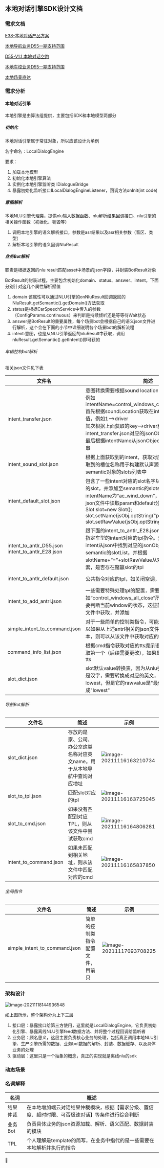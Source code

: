 ## 本地对话引擎SDK设计文档

### 需求文档

[E38-本地对话产品方案](http://doc.xiaopeng.local:18090/pages/viewpage.action?pageId=122210682)

[本地导航业务D55一期支持范围](http://doc.xiaopeng.local:18090/pages/viewpage.action?pageId=122194222)

[D55-V1.1 本地对话空跑](http://doc.xiaopeng.local:18090/pages/viewpage.action?pageId=114489473)

[本地车控业务D55一期支持范围](http://doc.xiaopeng.local:18090/pages/viewpage.action?pageId=122194078)

[本地场景直达](http://doc.xiaopeng.local:18090/pages/viewpage.action?pageId=122194351)

### 需求分析

#### 本地对话引擎

本地引擎是由算法组提供，主要包括SDK和本地模型两部分

##### 初始化

本地对话引擎属于常驻对象，所以应该设计为单例

名字命名：LocalDialogEngine

要求：

1. 加载本地模型
2. 初始化本地引擎算法
3. 实例化本地引擎监听类 IDialogueBridge
4. 暴露初始化监听接口ILocalDialogEngineListener，回调方法onInit(int code)

##### 意图解析

本地NLU引擎代理类，提供nlu输入数据函数、nlu解析结果回调接口、nlu引擎的相关操作函数（初始化、销毁等）

1. 调用本地引擎的语义解析接口，参数是asr结果以及asr相关参数（音区、类型）
2. 解析本地引擎的语义回调NluResult

##### 业务Bot解析

职责是根据返回的nlu result匹配asset中场景的json字段，并封装BotResult对象

BotResult的封装过程，主要包含初始化domain、status、answer、intent，下面分别针对这几个属性解析赋值

1. domain 该属性可以通过NLU引擎的onNluResult回调返回的NluResult.getSemantic().getDomain()方法获取
2. status是根据CarSpeechService中传入的参数（ConfigParams.continuous）来判断是持续倾听还是等等待Wait状态
3. answer是BotResult的重要属性，每个场景bot会根据自己的语义json文件进行解析，这个会在下面的小节中详细说明各个场景bot的解析流程
4. intent:意图，也是从NLU引擎返回的nluResult中获取，调用nluResult.getSemantic().getIntent()即可获的

###### 车辆控制bot解析

相关json文件见下表

| 文件名                                                 | 简述                                                         | 示例                                                         |
| ------------------------------------------------------ | ------------------------------------------------------------ | ------------------------------------------------------------ |
| intent_transfer.json                                   | 意图转换需要根据sound location 转换为具体的意图名称 例如 intentName=control_windows_close,soundLocation=1<br />首先根据soundLocation获取在intent_transfer对应key值，例如1-->driver<br />其次根据上面获取的key-->driver获取intent_transfer.json对应的jsonObject<br /> 最后根据intentName从jsonObject中获取对应intent字符串 | ![image-20211116135401671](https://gitee.com/moonsky/image-bed/raw/master/image-20211116135401671.png) |
| intent_sound_slot.json                                 | 根据上面获取到的intent，获取对应的声源槽位名称。获取到的槽位名称用于构建默认声源slot，并添加至semantic对象的slots列表中 | ![image-20211116135941819](https://gitee.com/moonsky/image-bed/raw/master/image-20211116135941819.png) |
| intent_default_slot.json                               | 包含了一些intent对应的slot名字以及参数，用于构建对应的slot，并添加至semantic的slots列表中，例如：intentName为“ac_wind_down”，则创建Slot对象，并从json文件中读取param和default分别作为name和value，Slot slot=new Slot();<br />slot.setName(jsObj.optString("param"));<br />slot.setRawValue(jsObj.optString("default")); | ![image-20211116140748311](https://gitee.com/moonsky/image-bed/raw/master/image-20211116140748311.png) |
| intent_to_antlr_D55.json<br />intent_to_antlr_E28.json | 跟下面的intent_to_antlr_E28.json一样，文件内容是针对指定车型的intent对应的tpl指令。获取的方式为，现根据intent从json中找到对应的jsonObject对象，然后遍历semantic的slotList，并根据slotName+“=”+slotRawValue从对应的jsonObject中检索，是否存在赌赢slot的tpl | <img src="https://gitee.com/moonsky/image-bed/raw/master/image-20211116145056334.png" alt="image-20211116145056334" style="zoom:100%;" /> |
| intent_to_antlr_default.json                           | 公共指令对应的tpl，如关闭空调，调低风量                      | ![image-20211116154159815](https://gitee.com/moonsky/image-bed/raw/master/image-20211116154159815.png) |
| intent_to_add_antrl.json                               | 一些需要特殊处理tpl的配置，需要与前tpl进行拼接，例如“control_windows_all_close”所有车窗关闭的slot，需要判断当前window的状态，这些前置条件tpl是需要从该文件中获取，并添加 | ![image-20211116151725628](https://gitee.com/moonsky/image-bed/raw/master/image-20211116151725628.png) |
| simple_intent_to_command.json                          | 对于一些简单的控制类指令，可能没有对应的tpl脚本，所以如果从上述antrl相关的json文件如果没有获取到tpl脚本，则可以从该文件中获取对应的指令 | ![image-20211116153542865](https://gitee.com/moonsky/image-bed/raw/master/image-20211116153542865.png) |
| command_info_list.json                                 | 根据cmd指令获取对应的tts提示语，如果是数组形式，则取第一个（后续需要更改），如果是只有一个，则使用该tts | ![image-20211116155829863](https://gitee.com/moonsky/image-bed/raw/master/image-20211116155829863.png) |
| slot_dict.json                                         | slot默认value转换表，因为从nlu引擎中获取的value有些是汉字，需要转换成对应的英文，例如slot的name是lowest，但是它的rawvalue是"最低"，需要转换成"lowest" | ![image-20211116143654731](https://gitee.com/moonsky/image-bed/raw/master/image-20211116143654731.png) |

###### 导航Bot解析

| 文件名                 | 简述                                                         | 示例                                                         |
| ---------------------- | ------------------------------------------------------------ | ------------------------------------------------------------ |
| slot_dict.json         | 存放的是家、公司、办公室这类名称对应英文name，用于从本地导航中查询对应地址 | ![image-20211116163210734](https://gitee.com/moonsky/image-bed/raw/master/image-20211116163210734.png) |
| slot_to_tpl.json       | 匹配slot对应的tpl                                            | ![image-20211116163725045](https://gitee.com/moonsky/image-bed/raw/master/image-20211116163725045.png) |
| slot_to_cmd.json       | 如果没有匹配到对应TPL，则从该文件中尝试获取cmd               | ![image-20211116164806281](https://gitee.com/moonsky/image-bed/raw/master/image-20211116164806281.png) |
| intent_to_command.json | 如果未匹配到相关地址，则从该文件中匹配对应的cmd              | ![image-20211116165837850](https://gitee.com/moonsky/image-bed/raw/master/image-20211116165837850.png) |

###### 全局指令

| 文件名                        | 简述                             | 示例                                                         |
| ----------------------------- | -------------------------------- | ------------------------------------------------------------ |
| simple_intent_to_command.json | 简单的控制类指令配置文件，目前只 | ![image-20211117093708225](https://gitee.com/moonsky/image-bed/raw/master/image-20211117093708225.png) |



### 架构设计

![image-20211118144936548](https://gitee.com/moonsky/image-bed/raw/master/image-20211118144936548.png)

如上图所示，整个架构分为上下三层

1. 接口层：暴露接口给第三方使用，这里就是LocalDialogEngine，它负责初始化引擎、暴露离线NLU引擎feed数据方法、并将整个过程回调给监听者
2. 业务层：顾名思义，这层主要负责核心业务的处理，包括真正调用本地NLU引擎、生产引擎所需的数据、业务bot数据的解析、封装、数据缓存、以及具体业务的处理
3. 驱动层：这里只是一个抽象的概念，真正的实现就是离线nlu的sdk



### 动态场景



### 名词解释

| 名词     | 概述                                                         |
| -------- | ------------------------------------------------------------ |
| 结果仲裁 | 在本地增加端云对话结果仲裁模块，根据【需求分级、置信度、超时时限、可否极速对话】等条件进行综合判断 |
| 业务Bot  | 负责具体业务的json资源加载、解析、语义匹配、数据封装的模块   |
| TPL      | 个人理解是template的简写，在业务中指代的是一些需要在本地解析并执行的指令 |

